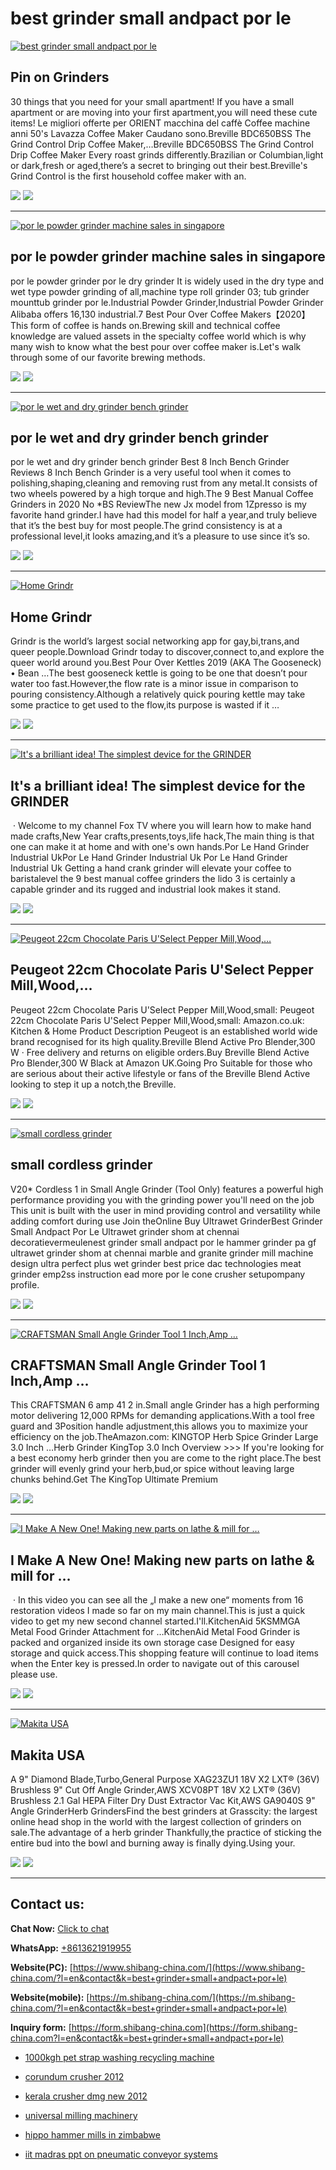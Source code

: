 # best grinder small andpact por le

<a href="https://swt.shibang-china.com/?l=en&img&k=best+grinder+small+andpact+por+le" target="_blank">![best grinder small andpact por le](http://static.shibang-china.com/all-800x300/1189.jpg)</a>

## Pin on Grinders
30 things that you need for your small apartment! If you have a small apartment or are moving into your first apartment,you will need these cute items! Le migliori offerte per ORIENT macchina del caff&#232; Coffee machine anni 50's Lavazza Coffee Maker Caudano sono.Breville BDC650BSS The Grind Control Drip Coffee Maker,…Breville BDC650BSS The Grind Control Drip Coffee Maker Every roast grinds differently.Brazilian or Columbian,light or dark,fresh or aged,there’s a secret to bringing out their best.Breville's Grind Control is the first household coffee maker with an.


<a href="https://whatsapp.shibangsoft.com/WhatsApp.php" target="_blank" title="WhatsApp">![](http://static.shibang-china.com/icon/whatsapp.png)</a> <a href="https://swt.shibang-china.com/?l=en&icon&k=best+grinder+small+andpact+por+le" target="_blank">![](http://static.shibang-china.com/icon/chat-en.png)</a>

---

<a href="https://swt.shibang-china.com/?l=en&img&k=best+grinder+small+andpact+por+le" target="_blank">![por le powder grinder machine sales in singapore](http://static.shibang-china.com/all-800x300/1099.jpg)</a>

## por le powder grinder machine sales in singapore
por le powder grinder por le dry grinder It is widely used in the dry type and wet type powder grinding of all,machine type roll grinder 03; tub grinder mounttub grinder por le.Industrial Powder Grinder,Industrial Powder Grinder Alibaba offers 16,130 industrial.7 Best Pour Over Coffee Makers【2020】This form of coffee is hands on.Brewing skill and technical coffee knowledge are valued assets in the specialty coffee world which is why many wish to know what the best pour over coffee maker is.Let's walk through some of our favorite brewing methods.


<a href="https://whatsapp.shibangsoft.com/WhatsApp.php" target="_blank" title="WhatsApp">![](http://static.shibang-china.com/icon/whatsapp.png)</a> <a href="https://swt.shibang-china.com/?l=en&icon&k=best+grinder+small+andpact+por+le" target="_blank">![](http://static.shibang-china.com/icon/chat-en.png)</a>

---

<a href="https://swt.shibang-china.com/?l=en&img&k=best+grinder+small+andpact+por+le" target="_blank">![por le wet and dry grinder bench grinder](http://static.shibang-china.com/all-800x300/156.jpg)</a>

## por le wet and dry grinder bench grinder
por le wet and dry grinder bench grinder Best 8 Inch Bench Grinder Reviews 8 Inch Bench Grinder is a very useful tool when it comes to polishing,shaping,cleaning and removing rust from any metal.It consists of two wheels powered by a high torque and high.The 9 Best Manual Coffee Grinders in 2020 No *BS ReviewThe new Jx model from 1Zpresso is my favorite hand grinder.I have had this model for half a year,and truly believe that it’s the best buy for most people.The grind consistency is at a professional level,it looks amazing,and it’s a pleasure to use since it’s so.


<a href="https://whatsapp.shibangsoft.com/WhatsApp.php" target="_blank" title="WhatsApp">![](http://static.shibang-china.com/icon/whatsapp.png)</a> <a href="https://swt.shibang-china.com/?l=en&icon&k=best+grinder+small+andpact+por+le" target="_blank">![](http://static.shibang-china.com/icon/chat-en.png)</a>

---

<a href="https://swt.shibang-china.com/?l=en&img&k=best+grinder+small+andpact+por+le" target="_blank">![Home Grindr](http://static.shibang-china.com/all-800x300/1395.jpg)</a>

## Home Grindr
Grindr is the world’s largest social networking app for gay,bi,trans,and queer people.Download Grindr today to discover,connect to,and explore the queer world around you.Best Pour Over Kettles 2019 (AKA The Gooseneck) • Bean …The best gooseneck kettle is going to be one that doesn’t pour water too fast.However,the flow rate is a minor issue in comparison to pouring consistency.Although a relatively quick pouring kettle may take some practice to get used to the flow,its purpose is wasted if it …


<a href="https://whatsapp.shibangsoft.com/WhatsApp.php" target="_blank" title="WhatsApp">![](http://static.shibang-china.com/icon/whatsapp.png)</a> <a href="https://swt.shibang-china.com/?l=en&icon&k=best+grinder+small+andpact+por+le" target="_blank">![](http://static.shibang-china.com/icon/chat-en.png)</a>

---

<a href="https://swt.shibang-china.com/?l=en&img&k=best+grinder+small+andpact+por+le" target="_blank">![It's a brilliant idea! The simplest device for the GRINDER](http://static.shibang-china.com/all-800x300/589.jpg)</a>

## It's a brilliant idea! The simplest device for the GRINDER
&nbsp;&#0183;&#32;Welcome to my channel Fox TV where you will learn how to make hand made crafts,New Year crafts,presents,toys,life hack,The main thing is that one can make it at home and with one's own hands.Por Le Hand Grinder Industrial UkPor Le Hand Grinder Industrial Uk Por Le Hand Grinder Industrial Uk Getting a hand crank grinder will elevate your coffee to baristalevel the 9 best manual coffee grinders the lido 3 is certainly a capable grinder and its rugged and industrial look makes it stand.


<a href="https://whatsapp.shibangsoft.com/WhatsApp.php" target="_blank" title="WhatsApp">![](http://static.shibang-china.com/icon/whatsapp.png)</a> <a href="https://swt.shibang-china.com/?l=en&icon&k=best+grinder+small+andpact+por+le" target="_blank">![](http://static.shibang-china.com/icon/chat-en.png)</a>

---

<a href="https://swt.shibang-china.com/?l=en&img&k=best+grinder+small+andpact+por+le" target="_blank">![Peugeot 22cm Chocolate Paris U'Select Pepper Mill,Wood,…](http://static.shibang-china.com/all-800x300/394.jpg)</a>

## Peugeot 22cm Chocolate Paris U'Select Pepper Mill,Wood,…
Peugeot 22cm Chocolate Paris U'Select Pepper Mill,Wood,small: Peugeot 22cm Chocolate Paris U'Select Pepper Mill,Wood,small: Amazon.co.uk: Kitchen &amp; Home Product Description Peugeot is an established world wide brand recognised for its high quality.Breville Blend Active Pro Blender,300 W&nbsp;&#0183;&#32;Free delivery and returns on eligible orders.Buy Breville Blend Active Pro Blender,300 W Black at Amazon UK.Going Pro Suitable for those who are serious about their active lifestyle or fans of the Breville Blend Active looking to step it up a notch,the Breville.


<a href="https://whatsapp.shibangsoft.com/WhatsApp.php" target="_blank" title="WhatsApp">![](http://static.shibang-china.com/icon/whatsapp.png)</a> <a href="https://swt.shibang-china.com/?l=en&icon&k=best+grinder+small+andpact+por+le" target="_blank">![](http://static.shibang-china.com/icon/chat-en.png)</a>

---

<a href="https://swt.shibang-china.com/?l=en&img&k=best+grinder+small+andpact+por+le" target="_blank">![small cordless grinder](http://static.shibang-china.com/all-800x300/58.jpg)</a>

## small cordless grinder
V20* Cordless 1 in Small Angle Grinder (Tool Only) features a powerful high performance providing you with the grinding power you'll need on the job This unit is built with the user in mind providing control and versatility while adding comfort during use Join theOnline Buy Ultrawet GrinderBest Grinder Small Andpact Por Le Ultrawet grinder shom at chennai decoratievermeulenest grinder small andpact por le hammer grinder pa gf ultrawet grinder shom at chennai marble and granite grinder mill machine design ultra perfect plus wet grinder best price dac technologies meat grinder emp2ss instruction ead more por le cone crusher setupompany profile.


<a href="https://whatsapp.shibangsoft.com/WhatsApp.php" target="_blank" title="WhatsApp">![](http://static.shibang-china.com/icon/whatsapp.png)</a> <a href="https://swt.shibang-china.com/?l=en&icon&k=best+grinder+small+andpact+por+le" target="_blank">![](http://static.shibang-china.com/icon/chat-en.png)</a>

---

<a href="https://swt.shibang-china.com/?l=en&img&k=best+grinder+small+andpact+por+le" target="_blank">![CRAFTSMAN Small Angle Grinder Tool 1 Inch,Amp …](http://static.shibang-china.com/all-800x300/774.jpg)</a>

## CRAFTSMAN Small Angle Grinder Tool 1 Inch,Amp …
This CRAFTSMAN 6 amp 41 2 in.Small angle Grinder has a high performing motor delivering 12,000 RPMs for demanding applications.With a tool free guard and 3Position handle adjustment,this allows you to maximize your efficiency on the job.TheAmazon.com: KINGTOP Herb Spice Grinder Large 3.0 Inch …Herb Grinder KingTop 3.0 Inch Overview &gt;&gt;&gt; If you're looking for a best economy herb grinder then you are come to the right place.The best grinder will evenly grind your herb,bud,or spice without leaving large chunks behind.Get The KingTop Ultimate Premium


<a href="https://whatsapp.shibangsoft.com/WhatsApp.php" target="_blank" title="WhatsApp">![](http://static.shibang-china.com/icon/whatsapp.png)</a> <a href="https://swt.shibang-china.com/?l=en&icon&k=best+grinder+small+andpact+por+le" target="_blank">![](http://static.shibang-china.com/icon/chat-en.png)</a>

---

<a href="https://swt.shibang-china.com/?l=en&img&k=best+grinder+small+andpact+por+le" target="_blank">![I Make A New One! Making new parts on lathe &amp; mill for …](http://static.shibang-china.com/all-800x300/546.jpg)</a>

## I Make A New One! Making new parts on lathe &amp; mill for …
&nbsp;&#0183;&#32;In this video you can see all the „I make a new one“ moments from 16 restoration videos I made so far on my main channel.This is just a quick video to get my new second channel started.I'll.KitchenAid 5KSMMGA Metal Food Grinder Attachment for …KitchenAid Metal Food Grinder is packed and organized inside its own storage case Designed for easy storage and quick access.This shopping feature will continue to load items when the Enter key is pressed.In order to navigate out of this carousel please use.


<a href="https://whatsapp.shibangsoft.com/WhatsApp.php" target="_blank" title="WhatsApp">![](http://static.shibang-china.com/icon/whatsapp.png)</a> <a href="https://swt.shibang-china.com/?l=en&icon&k=best+grinder+small+andpact+por+le" target="_blank">![](http://static.shibang-china.com/icon/chat-en.png)</a>

---

<a href="https://swt.shibang-china.com/?l=en&img&k=best+grinder+small+andpact+por+le" target="_blank">![Makita USA](http://static.shibang-china.com/all-800x300/1414.jpg)</a>

## Makita USA
A 9&quot; Diamond Blade,Turbo,General Purpose XAG23ZU1 18V X2 LXT&#174; (36V) Brushless 9&quot; Cut Off Angle Grinder,AWS XCV08PT 18V X2 LXT&#174; (36V) Brushless 2.1 Gal HEPA Filter Dry Dust Extractor Vac Kit,AWS GA9040S 9&quot; Angle GrinderHerb GrindersFind the best grinders at Grasscity: the largest online head shop in the world with the largest collection of grinders on sale.The advantage of a herb grinder Thankfully,the practice of sticking the entire bud into the bowl and burning away is finally dying.Using your.


<a href="https://whatsapp.shibangsoft.com/WhatsApp.php" target="_blank" title="WhatsApp">![](http://static.shibang-china.com/icon/whatsapp.png)</a> <a href="https://swt.shibang-china.com/?l=en&icon&k=best+grinder+small+andpact+por+le" target="_blank">![](http://static.shibang-china.com/icon/chat-en.png)</a>

---
## Contact us:

**Chat Now:** [Click to chat](https://swt.shibang-china.com?l=en&contact&k=best+grinder+small+andpact+por+le)

**WhatsApp:**  [+8613621919955](https://whatsapp.shibangsoft.com/WhatsApp.php)

**Website(PC):** [https://www.shibang-china.com/](https://www.shibang-china.com/?l=en&contact&k=best+grinder+small+andpact+por+le)

**Website(mobile):** [https://m.shibang-china.com/](https://m.shibang-china.com/?l=en&contact&k=best+grinder+small+andpact+por+le)

**Inquiry form:** [https://form.shibang-china.com](https://form.shibang-china.com?l=en&contact&k=best+grinder+small+andpact+por+le)

* [1000kgh pet strap washing recycling machine](../131/1000kgh%20pet%20strap%20washing%20recycling%20machine.md)

* [corundum crusher 2012](../132/corundum%20crusher%202012.md)

* [kerala crusher dmg new 2012](../131/kerala%20crusher%20dmg%20new%202012.md)

* [universal milling machinery](../130/universal%20milling%20machinery.md)

* [hippo hammer mills in zimbabwe](../131/hippo%20hammer%20mills%20in%20zimbabwe.md)

* [iit madras ppt on pneumatic conveyor systems](../138/iit%20madras%20ppt%20on%20pneumatic%20conveyor%20systems.md)